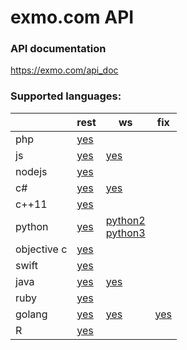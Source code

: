 # exmo.com API
### API documentation
https://exmo.com/api_doc

### Supported languages:
|             | rest                   | ws                                                | fix               |
|-------------|------------------------|---------------------------------------------------|-------------------|
| php         | [yes](rest/php)        |                                                   |                   |
| js          | [yes](rest/js)         | [yes](ws/js)                                      |                   |
| nodejs      | [yes](rest/nodejs)     |                                                   |                   |
| c#          | [yes](rest/c%23)       | [yes](ws/.net)                                    |                   |
| c++11       | [yes](rest/с++)        |                                                   |                   |
| python      | [yes](rest/python)     | [python2](ws/python2) <br/> [python3](ws/python3) |                   |
| objective c | [yes](rest/objectivec) |                                                   |                   |
| swift       | [yes](rest/swift)      |                                                   |                   |
| java        | [yes](rest/java)       | [yes](ws/java)                                    |                   |
| ruby        | [yes](rest/ruby)       |                                                   |                   |
| golang      | [yes](rest/golang)     | [yes](ws/golang)                                  | [yes](fix/golang) |
| R           | [yes](rest/r)          |                                                   |                   |
